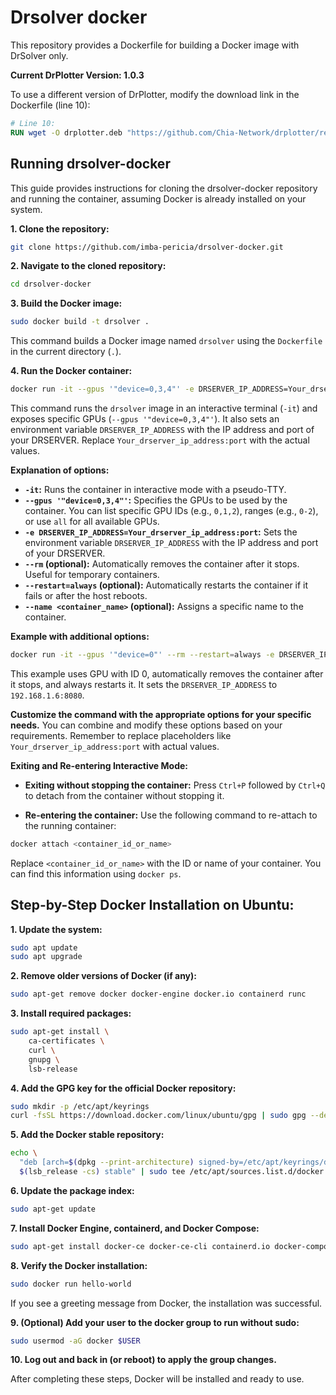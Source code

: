 # Drsolver docker

This repository provides a Dockerfile for building a Docker image with DrSolver only.

**Current DrPlotter Version: 1.0.3**

To use a different version of DrPlotter, modify the download link in the Dockerfile (line 10):

```dockerfile
# Line 10:
RUN wget -O drplotter.deb "https://github.com/Chia-Network/drplotter/releases/download/1.0.3/drplotter_1.0.3_amd64.deb"
```

## Running drsolver-docker

This guide provides instructions for cloning the drsolver-docker repository and running the container, assuming Docker is already installed on your system.

**1. Clone the repository:**

```bash
git clone https://github.com/imba-pericia/drsolver-docker.git
```

**2. Navigate to the cloned repository:**

```bash
cd drsolver-docker
```

**3. Build the Docker image:**

```bash
sudo docker build -t drsolver .
```

This command builds a Docker image named `drsolver` using the `Dockerfile` in the current directory (`.`).

**4. Run the Docker container:**

```bash
docker run -it --gpus '"device=0,3,4"' -e DRSERVER_IP_ADDRESS=Your_drserver_ip_address:port drsolver
```

This command runs the `drsolver` image in an interactive terminal (`-it`) and exposes specific GPUs (`--gpus '"device=0,3,4"'`). It also sets an environment variable `DRSERVER_IP_ADDRESS` with the IP address and port of your DRSERVER.  Replace `Your_drserver_ip_address:port` with the actual values.

**Explanation of options:**

* **`-it`:** Runs the container in interactive mode with a pseudo-TTY.
* **`--gpus '"device=0,3,4"'`:** Specifies the GPUs to be used by the container. You can list specific GPU IDs (e.g., `0,1,2`), ranges (e.g., `0-2`), or use `all` for all available GPUs.
* **`-e DRSERVER_IP_ADDRESS=Your_drserver_ip_address:port`:** Sets the environment variable `DRSERVER_IP_ADDRESS` with the IP address and port of your DRSERVER.
* **`--rm` (optional):** Automatically removes the container after it stops. Useful for temporary containers.
* **`--restart=always` (optional):** Automatically restarts the container if it fails or after the host reboots.
* **`--name <container_name>` (optional):** Assigns a specific name to the container.

**Example with additional options:**

```bash
docker run -it --gpus '"device=0"' --rm --restart=always -e DRSERVER_IP_ADDRESS=192.168.1.6:8080 drsolver
```

This example uses GPU with ID 0, automatically removes the container after it stops, and always restarts it. It sets the `DRSERVER_IP_ADDRESS` to `192.168.1.6:8080`.

**Customize the command with the appropriate options for your specific needs.** You can combine and modify these options based on your requirements. Remember to replace placeholders like `Your_drserver_ip_address:port` with actual values.

**Exiting and Re-entering Interactive Mode:**

* **Exiting without stopping the container:** Press `Ctrl+P` followed by `Ctrl+Q` to detach from the container without stopping it.

* **Re-entering the container:** Use the following command to re-attach to the running container:

```bash
docker attach <container_id_or_name>
```

Replace `<container_id_or_name>` with the ID or name of your container. You can find this information using `docker ps`.




## Step-by-Step Docker Installation on Ubuntu:

**1. Update the system:**

```bash
sudo apt update
sudo apt upgrade
```

**2. Remove older versions of Docker (if any):**

```bash
sudo apt-get remove docker docker-engine docker.io containerd runc
```

**3. Install required packages:**

```bash
sudo apt-get install \
    ca-certificates \
    curl \
    gnupg \
    lsb-release
```

**4. Add the GPG key for the official Docker repository:**

```bash
sudo mkdir -p /etc/apt/keyrings
curl -fsSL https://download.docker.com/linux/ubuntu/gpg | sudo gpg --dearmor -o /etc/apt/keyrings/docker.gpg
```

**5. Add the Docker stable repository:**

```bash
echo \
  "deb [arch=$(dpkg --print-architecture) signed-by=/etc/apt/keyrings/docker.gpg] https://download.docker.com/linux/ubuntu \
  $(lsb_release -cs) stable" | sudo tee /etc/apt/sources.list.d/docker.list > /dev/null
```

**6. Update the package index:**

```bash
sudo apt-get update
```

**7. Install Docker Engine, containerd, and Docker Compose:**

```bash
sudo apt-get install docker-ce docker-ce-cli containerd.io docker-compose-plugin nvidia-docker2
```

**8. Verify the Docker installation:**

```bash
sudo docker run hello-world
```

If you see a greeting message from Docker, the installation was successful.

**9. (Optional) Add your user to the docker group to run without sudo:**

```bash
sudo usermod -aG docker $USER
```

**10. Log out and back in (or reboot) to apply the group changes.**

After completing these steps, Docker will be installed and ready to use.
